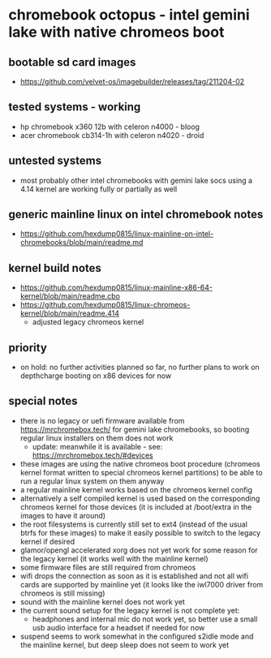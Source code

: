 # chromebook octopus - intel gemini lake with native chromeos boot

## bootable sd card images

- https://github.com/velvet-os/imagebuilder/releases/tag/211204-02

## tested systems - working

- hp chromebook x360 12b with celeron n4000 - bloog
- acer chromebook cb314-1h with celeron n4020 - droid

## untested systems

- most probably other intel chromebooks with gemini lake socs using a 4.14 kernel are working fully or partially as well

## generic mainline linux on intel chromebook notes

- https://github.com/hexdump0815/linux-mainline-on-intel-chromebooks/blob/main/readme.md

## kernel build notes

- https://github.com/hexdump0815/linux-mainline-x86-64-kernel/blob/main/readme.cbo
- https://github.com/hexdump0815/linux-chromeos-kernel/blob/main/readme.414
  - adjusted legacy chromeos kernel

## priority

- on hold: no further activities planned so far, no further plans to work on depthcharge booting on x86 devices for now

## special notes

- there is no legacy or uefi firmware available from https://mrchromebox.tech/ for gemini lake chromebooks, so booting regular linux installers on them does not work
  - update: meanwhile it is available - see: https://mrchromebox.tech/#devices
- these images are using the native chromeos boot procedure (chromeos kernel format written to special chromeos kernel partitions) to be able to run a regular linux system on them anyway
- a regular mainline kernel works based on the chromeos kernel config
- alternatively a self compiled kernel is used based on the corresponding chromeos kernel for those devices (it is included at /boot/extra in the images to have it around)
- the root filesystems is currently still set to ext4 (instead of the usual btrfs for these images) to make it easily possible to switch to the legacy kernel if desired
- glamor/opengl accelerated xorg does not yet work for some reason for the legacy kernel (it works well with the mainline kernel)
- some firmware files are still required from chromeos
- wifi drops the connection as soon as it is established and not all wifi cards are supported by mainline yet (it looks like the iwl7000 driver from chromeos is still missing)
- sound with the mainline kernel does not work yet
- the current sound setup for the legacy kernel is not complete yet:
  - headphones and internal mic do not work yet, so better use a small usb audio interface for a headset if needed for now
- suspend seems to work somewhat in the configured s2idle mode and the mainline kernel, but deep sleep does not seem to work yet
